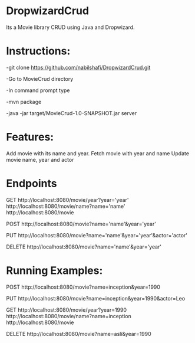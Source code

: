 # DropwizardCrud

Its a Movie library CRUD using Java and Dropwizard.

# Instructions:

-git clone https://github.com/nabilshafi/DropwizardCrud.git

-Go to MovieCrud directory

-In command prompt type

-mvn package 

-java -jar target/MovieCrud-1.0-SNAPSHOT.jar server


# Features:
Add movie with its name and year.
Fetch movie with year and name
Update movie name, year and actor


# Endpoints

GET
http://localhost:8080/movie/year?year='year'
http://localhost:8080/movie/name?name='name'
http://localhost:8080/movie

POST
http://localhost:8080/movie?name='name'&year='year'

PUT
http://localhost:8080/movie?name='name'&year='year'&actor='actor'

DELETE
http://localhost:8080/movie?name='name'&year='year'

# Running Examples:

POST
http://localhost:8080/movie?name=inception&year=1990

PUT
http://localhost:8080/movie?name=inception&year=1990&actor=Leo

GET
http://localhost:8080/movie/year?year=1990
http://localhost:8080/movie/name?name=inception
http://localhost:8080/movie

DELETE
http://localhost:8080/movie?name=asli&year=1990
